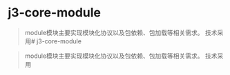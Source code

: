 # j3-core-module

> module模块主要实现模块化协议以及包依赖、包加载等相关需求。
> 技术采用# j3-core-module

> module模块主要实现模块化协议以及包依赖、包加载等相关需求。
> 技术采用